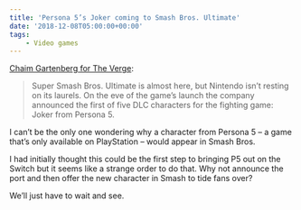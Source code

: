 ```yaml
---
title: 'Persona 5’s Joker coming to Smash Bros. Ultimate'
date: '2018-12-08T05:00:00+00:00'
tags:
    - Video games
---
```


[Chaim Gartenberg for The Verge](https://www.theverge.com/2018/12/6/18130192/persona-5-joker-super-smash-bros-ultimate-dlc-character):

> Super Smash Bros. Ultimate is almost here, but Nintendo isn’t resting on its laurels. On the eve of the game’s launch the company announced the first of five DLC characters for the fighting game: Joker from Persona 5.

I can’t be the only one wondering why a character from Persona 5 – a game that’s only available on PlayStation – would appear in Smash Bros.

I had initially thought this could be the first step to bringing P5 out on the Switch but it seems like a strange order to do that. Why not announce the port and then offer the new character in Smash to tide fans over?

We’ll just have to wait and see.